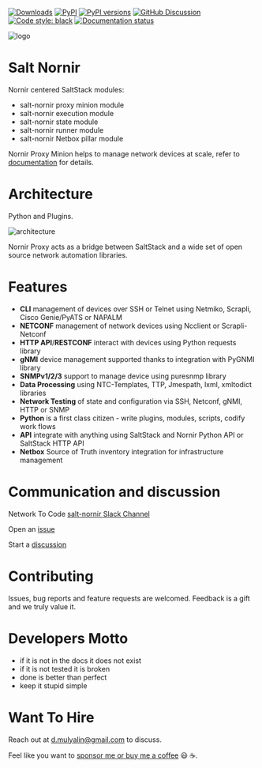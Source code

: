 [![Downloads][pepy-downloads-badge]][pepy-downloads-link]
[![PyPI][pypi-latest-release-badge]][pypi-latest-release-link]
[![PyPI versions][pypi-versions-badge]][pypi-versions-link]
[![GitHub Discussion][github-discussions-badge]][github-discussions-link]
[![Code style: black][black-badge]][black-link]
[![Documentation status][readthedocs-badge]][readthedocs-link]

![logo][logo]

# Salt Nornir

Nornir centered SaltStack modules:

- salt-nornir proxy minion module
- salt-nornir execution module
- salt-nornir state module
- salt-nornir runner module
- salt-nornir Netbox pillar module

Nornir Proxy Minion helps to manage network devices at scale, refer to
[documentation](https://salt-nornir.readthedocs.io/en/latest/index.html)
for details.

# Architecture

Python and Plugins.

![architecture][architecture]

Nornir Proxy acts as a bridge between SaltStack and a wide set of open
source network automation libraries.

# Features

- **CLI** management of devices over SSH or Telnet using Netmiko, Scrapli, Cisco Genie/PyATS or NAPALM
- **NETCONF** management of network devices using Ncclient or Scrapli-Netconf
- **HTTP API**/**RESTCONF** interact with devices using Python requests library
- **gNMI** device management supported thanks to integration with PyGNMI library
- **SNMPv1/2/3** support to manage device using puresnmp library
- **Data Processing** using NTC-Templates, TTP, Jmespath, lxml, xmltodict libraries
- **Network Testing** of state and configuration via SSH, Netconf, gNMI, HTTP or SNMP
- **Python** is a first class citizen - write plugins, modules, scripts, codify work flows
- **API** integrate with anything using SaltStack and Nornir Python API or SaltStack HTTP API
- **Netbox** Source of Truth inventory integration for infrastructure management

# Communication and discussion

Network To Code [salt-nornir Slack Channel](https://app.slack.com/client/T09LQ7E9E/C02MPR34DGF)

Open an [issue](https://github.com/dmulyalin/salt-nornir/issues)

Start a [discussion](https://github.com/dmulyalin/salt-nornir/discussions)

# Contributing

Issues, bug reports and feature requests are welcomed. Feedback is a gift and we truly value it.

# Developers Motto

- if it is not in the docs it does not exist
- if it is not tested it is broken
- done is better than perfect
- keep it stupid simple

# Want To Hire

Reach out at [d.mulyalin@gmail.com](mailto:d.mulyalin@gmail.com?subject=[GitHub]%20Salt-Nornir-Job) to discuss.

Feel like you want to [sponsor me or buy me a coffee](https://paypal.me/dmulyalin) :smiley: :coffee:.

[logo]:                        docs/source/_images/SaltNornirLogo.png "salt nornir logo"
[architecture]:                docs/source/_images/Nornir_proxy_minion_architecture_v2.png "salt nornir architecture"
[pepy-downloads-badge]:        https://pepy.tech/badge/salt-nornir
[pepy-downloads-link]:         https://pepy.tech/project/salt-nornir
[pypi-versions-badge]:         https://img.shields.io/pypi/pyversions/salt-nornir.svg
[pypi-versions-link]:          https://pypi.python.org/pypi/salt-nornir/
[readthedocs-badge]:           https://readthedocs.org/projects/salt-nornir/badge/?version=latest
[readthedocs-link]:            http://salt-nornir.readthedocs.io/?badge=latest
[pypi-latest-release-badge]:   https://img.shields.io/pypi/v/salt-nornir.svg
[pypi-latest-release-link]:    https://pypi.python.org/pypi/salt-nornir
[github-discussions-link]:     https://github.com/dmulyalin/salt-nornir/discussions
[github-discussions-badge]:    https://img.shields.io/static/v1?label=Discussions&message=Ask&color=blue&logo=github
[black-badge]:                 https://img.shields.io/badge/code%20style-black-000000.svg
[black-link]:                  https://github.com/psf/black
[github-tests-badge]:          https://github.com/dmulyalin/salt-nornir/actions/workflows/main.yml/badge.svg
[github-tests-link]:           https://github.com/dmulyalin/salt-nornir/actions